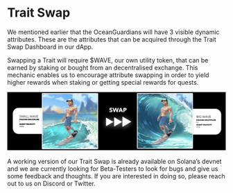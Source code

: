 # Trait Swap

We mentioned earlier that the OceanGuardians will have 3 visible dynamic attributes. These are the attributes that can be acquired through the Trait Swap Dashboard in our dApp.

Swapping a Trait will require $WAVE, our own utility token, that can be earned by staking or bought from an decentralised exchange. This mechanic enables us to encourage attribute swapping in order to yield higher rewards when staking or getting special rewards for quests.

![](<../../.gitbook/assets/Trait Swap Graphic.jpg>)

A working version of our Trait Swap is already available on Solana’s devnet and we are currently looking for Beta-Testers to look for bugs and give us some feedback and thoughts. If you are interested in doing so, please reach out to us on Discord or Twitter.
